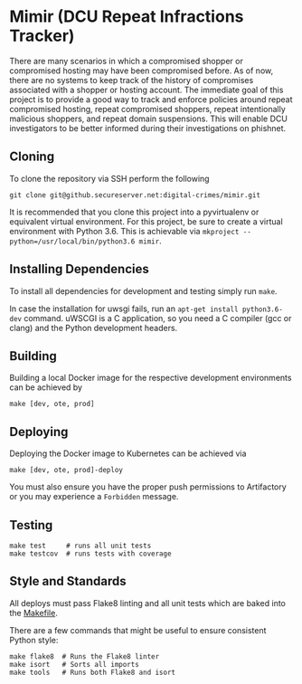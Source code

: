 # Mimir (DCU Repeat Infractions Tracker)
There are many scenarios in which a compromised shopper or compromised hosting may have been compromised before. As of now, there are no systems to keep track of the history of compromises associated with a shopper or hosting account.
The immediate goal of this project is to provide a good way to track and enforce policies around repeat compromised hosting, repeat compromised shoppers, repeat intentionally malicious shoppers, and repeat domain suspensions. This will enable DCU investigators to be better informed during their investigations on phishnet.

## Cloning
To clone the repository via SSH perform the following
```
git clone git@github.secureserver.net:digital-crimes/mimir.git
```

It is recommended that you clone this project into a pyvirtualenv or equivalent virtual environment. For this project, be sure to create a virtual environment with Python 3.6.
This is achievable via `mkproject --python=/usr/local/bin/python3.6 mimir`.

## Installing Dependencies
To install all dependencies for development and testing simply run `make`.

In case the installation for uwsgi fails, run an `apt-get install python3.6-dev` command. uWSCGI is a C application, so you need a C compiler (gcc or clang) and the Python development headers.

## Building
Building a local Docker image for the respective development environments can be achieved by
```
make [dev, ote, prod]
```

## Deploying
Deploying the Docker image to Kubernetes can be achieved via
```
make [dev, ote, prod]-deploy
```
You must also ensure you have the proper push permissions to Artifactory or you may experience a `Forbidden` message.

## Testing
```
make test     # runs all unit tests
make testcov  # runs tests with coverage
```

## Style and Standards
All deploys must pass Flake8 linting and all unit tests which are baked into the [Makefile](Makfile).

There are a few commands that might be useful to ensure consistent Python style:

```
make flake8  # Runs the Flake8 linter
make isort   # Sorts all imports
make tools   # Runs both Flake8 and isort
```
